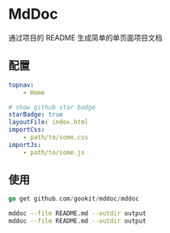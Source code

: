 # MdDoc

通过项目的 README 生成简单的单页面项目文档

## 配置

```yaml
topnav:
    - Home

# show github star badge
starBadge: true
layoutFile: index.html
importCss:
    - path/to/some.css
importJs:
    - path/to/some.js
```

## 使用

```go
go get github.com/gookit/mddoc/mddoc
```

```bash
mddoc --file README.md --outdir output 
mddoc --file README.md --outdir output 
```

